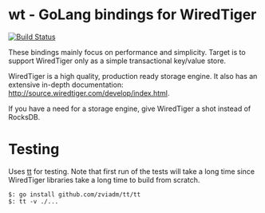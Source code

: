 # wt - GoLang bindings for WiredTiger
[![Build Status](https://travis-ci.com/zviadm/wt.svg?branch=master)](https://travis-ci.com/zviadm/wt)

These bindings mainly focus on performance and simplicity. Target is to
support WiredTiger only as a simple transactional key/value store.

WiredTiger is a high quality, production ready storage engine. It also has an extensive
in-depth documentation: http://source.wiredtiger.com/develop/index.html.

If you have a need for a storage engine, give WiredTiger a shot instead of RocksDB.

# Testing

Uses [tt](https://github.com/zviadm/tt) for testing. Note that first run of the tests will take a long time since
WiredTiger libraries take a long time to build from scratch.

```
$: go install github.com/zviadm/tt/tt
$: tt -v ./...
```

